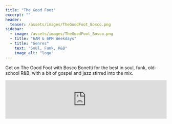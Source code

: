 ```yaml
---
title: "The Good Foot"
excerpt: ""
header:
  teaser: /assets/images/TheGoodFoot_Bosco.png
sidebar:
  - image: /assets/images/TheGoodFoot_Bosco.png
  - title: "6AM & 6PM Weekdays"
  - title: "Genres"
    text: "Soul, Funk, R&B"
    image_alt: "logo"
---
```


Get on The Good Foot with Bosco Bonetti for the best in soul, funk, old-school R&B, with a bit of gospel and jazz stirred into the mix.

<iframe width="100%" height="120" src="https://www.mixcloud.com/widget/iframe/?hide_cover=1&feed=%2FBoscoBonetti%2F" frameborder="0" ></iframe>